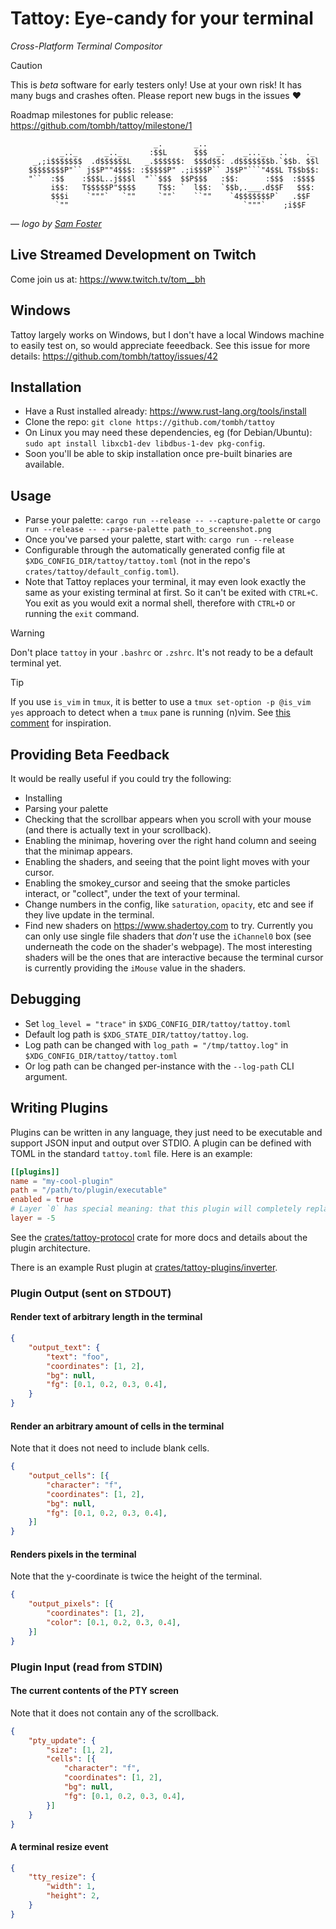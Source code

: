 # Tattoy: Eye-candy for your terminal

_Cross-Platform Terminal Compositor_


> [!CAUTION]
> This is _beta_ software for early testers only! Use at your own risk!
> It has many bugs and crashes often. Please report new bugs in the issues ❤️

Roadmap milestones for public release: https://github.com/tombh/tattoy/milestone/1


```
                                _.       _..
           _.._      _.._      :$$L      $$$  _.    _..._   ..    ._
     _,;i$$$$$$$  .d$$$$$$L   _.$$$$$$:  $$$d$$: .d$$$$$$$b.`$$b. $$l
    $$$$$$$$P"`` j$$P""4$$$: :$$$$$P" .;i$$$P`` J$$P"```"4$$L T$$b$$:
    "``  :$$    :$$$L..j$$$l  "``$$$  $$P$$$   :$$:      :$$$  :$$$$
         i$$:   T$$$$$P"$$$$     T$$: `  l$$:  `$$b,.___.d$$F   $$$:
         $$$i    `"""`   `""     `""`    ``""    `4$$$$$$$P`   .$$F
          `""                                       `"""`    ;i$$F

```
— _logo by [Sam Foster](https://cmang.org)_

## Live Streamed Development on Twitch
Come join us at: https://www.twitch.tv/tom__bh

## Windows
Tattoy largely works on Windows, but I don't have a local Windows machine to easily test on, so would appreciate feeedback. See this issue for more details: https://github.com/tombh/tattoy/issues/42

## Installation
* Have a Rust installed already: https://www.rust-lang.org/tools/install
* Clone the repo: `git clone https://github.com/tombh/tattoy`
* On Linux you may need these dependencies, eg (for Debian/Ubuntu): `sudo apt install libxcb1-dev libdbus-1-dev pkg-config`.
* Soon you'll be able to skip installation once pre-built binaries are available.

## Usage
* Parse your palette: `cargo run --release -- --capture-palette` or `cargo run --release -- --parse-palette path_to_screenshot.png`
* Once you've parsed your palette, start with: `cargo run --release`
* Configurable through the automatically generated config file at `$XDG_CONFIG_DIR/tattoy/tattoy.toml` (not in the repo's `crates/tattoy/default_config.toml`).
* Note that Tattoy replaces your terminal, it may even look exactly the same as your existing terminal at first. So it can't be exited with `CTRL+C`. You exit as you would exit a normal shell, therefore with `CTRL+D` or running the `exit` command.

> [!WARNING]
> Don't place `tattoy` in your `.bashrc` or `.zshrc`. It's not ready to be a default terminal yet.

> [!TIP]
> If you use `is_vim` in `tmux`, it is better to use a `tmux set-option -p @is_vim yes` approach to detect when a `tmux` pane is running (n)vim. See [this comment](https://github.com/christoomey/vim-tmux-navigator/issues/295#issuecomment-1123455337) for inspiration.

## Providing Beta Feedback
It would be really useful if you could try the following:
* Installing
* Parsing your palette
* Checking that the scrollbar appears when you scroll with your mouse (and there is actually text in your scrollback).
* Enabling the minimap, hovering over the right hand column and seeing that the minimap appears.
* Enabling the shaders, and seeing that the point light moves with your cursor.
* Enabling the smokey_cursor and seeing that the smoke particles interact, or "collect", under the text of your terminal.
* Change numbers in the config, like `saturation`, `opacity`, etc and see if they live update in the terminal.
* Find new shaders on https://www.shadertoy.com to try. Currently you can only use single file shaders that _don't_ use the `iChannel0` box (see underneath the code on the shader's webpage). The most interesting shaders will be the ones that are interactive because the terminal cursor is currently providing the `iMouse` value in the shaders.

## Debugging
* Set `log_level = "trace"` in `$XDG_CONFIG_DIR/tattoy/tattoy.toml`
* Default log path is `$XDG_STATE_DIR/tattoy/tattoy.log`.
* Log path can be changed with `log_path = "/tmp/tattoy.log"` in `$XDG_CONFIG_DIR/tattoy/tattoy.toml`
* Or log path can be changed per-instance with the `--log-path` CLI argument.

## Writing Plugins
Plugins can be written in any language, they just need to be executable and support JSON input and output over STDIO. A plugin can be defined with TOML in the standard `tattoy.toml` file. Here is an example:
```toml
[[plugins]]
name = "my-cool-plugin"
path = "/path/to/plugin/executable"
enabled = true
# Layer `0` has special meaning: that this plugin will completely replace the user's TTY.
layer = -5
```

See the [crates/tattoy-protocol](crates/tattoy-protocol) crate for more docs and details about the plugin architecture.

There is an example Rust plugin at [crates/tattoy-plugins/inverter](crates/tattoy-plugins/inverter).

### Plugin Output (sent on STDOUT)

#### Render text of arbitrary length in the terminal
```json
{
    "output_text": {
        "text": "foo",
        "coordinates": [1, 2],
        "bg": null,
        "fg": [0.1, 0.2, 0.3, 0.4],
    }
}
```

#### Render an arbitrary amount of cells in the terminal
Note that it does not need to include blank cells.
```json
{
    "output_cells": [{
        "character": "f",
        "coordinates": [1, 2],
        "bg": null,
        "fg": [0.1, 0.2, 0.3, 0.4],
    }]
}
```

#### Renders pixels in the terminal
Note that the y-coordinate is twice the height of the terminal.
```json
{
    "output_pixels": [{
        "coordinates": [1, 2],
        "color": [0.1, 0.2, 0.3, 0.4],
    }]
}
```

### Plugin Input (read from STDIN)

#### The current contents of the PTY screen
Note that it does not contain any of the scrollback.
```json
{
    "pty_update": {
        "size": [1, 2],
        "cells": [{
            "character": "f",
            "coordinates": [1, 2],
            "bg": null,
            "fg": [0.1, 0.2, 0.3, 0.4],
        }]
    }
}

```

#### A terminal resize event
```json
{
    "tty_resize": {
        "width": 1,
        "height": 2,
    }
}
```
